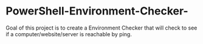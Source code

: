 # PowerShell-Environment-Checker-
Goal of this project is to create a Environment Checker that will check to see if a computer/website/server is reachable by ping.
